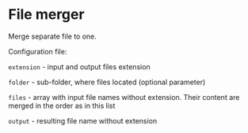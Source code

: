# File merger

Merge separate file to one.

Configuration file:

`extension` - input and output files extension

`folder` - sub-folder, where files located (optional parameter)

`files` - array with input file names without extension. Their content are merged in the order as in this list

`output` - resulting file name without extension
